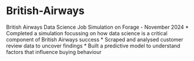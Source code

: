 # British-Airways
British Airways Data Science Job Simulation on Forage - November 2024    * Completed a simulation focussing on how data science is a critical component    of British Airways success  * Scraped and analysed customer review data to uncover findings  * Built a predictive model to understand factors that influence buying  behaviour
